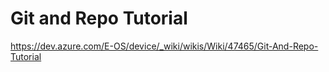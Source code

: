 
# Git and Repo Tutorial
https://dev.azure.com/E-OS/device/_wiki/wikis/Wiki/47465/Git-And-Repo-Tutorial